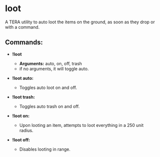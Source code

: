 # loot
A TERA utility to auto loot the items on the ground, as soon as they drop or with a command.

## Commands:

* **!loot**
    * **Arguments:** auto, on, off, trash
    * if no arguments, it will toggle auto.

* **!loot auto:** 
    * Toggles auto loot on and off.

* **!loot trash:** 
    * Toggles auto trash on and off.

* **!loot on:**
    * Upon looting an item, attempts to loot everything in a 250 unit radius.

* **!loot off:**
    * Disables looting in range.
